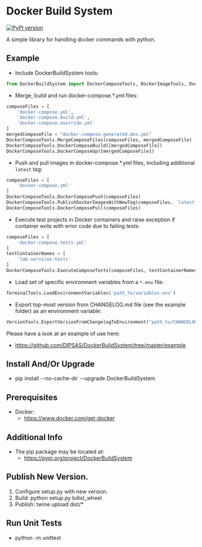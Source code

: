 # Docker Build System

[![PyPI version](https://badge.fury.io/py/DockerBuildSystem.svg)](https://badge.fury.io/py/DockerBuildSystem)

A simple library for handling docker commands with python.

## Example
- Include DockerBuildSystem tools:
```python
from DockerBuildSystem import DockerComposeTools, DockerImageTools, DockerSwarmTools, TerminalTools, VersionTools
```

- Merge, build and run docker-compose.*.yml files:
```python
composeFiles = [
    'docker-compose.yml',
    'docker-compose.build.yml',
    'docker-compose.override.yml'
]
mergedComposeFile = "docker-compose.generated.dev.yml"
DockerComposeTools.MergeComposeFiles(composeFiles, mergedComposeFile)
DockerComposeTools.DockerComposeBuild([mergedComposeFile])
DockerComposeTools.DockerComposeUp([mergedComposeFile])
```

- Push and pull images in docker-compose.*.yml files, including additional `latest` tag:
```python
composeFiles = [
    'docker-compose.yml'
]
DockerComposeTools.DockerComposePush(composeFiles)
DockerComposeTools.PublishDockerImagesWithNewTag(composeFiles, 'latest')
DockerComposeTools.DockerComposePull(composeFiles)
```

- Execute test projects in Docker containers and raise exception if container exits with error code due to failing tests:
```python
composeFiles = [
    'docker-compose.tests.yml'
]
testContainerNames = [
    'lab-services-tests'
]
DockerComposeTools.ExecuteComposeTests(composeFiles, testContainerNames)
```

- Load set of specific environment variables from a `*.env` file:
```python
TerminalTools.LoadEnvironmentVariables('path_to/variables.env')
```

- Export top-most version from CHANGELOG.md file (see the example folder) as an environment variable:
```python
VersionTools.ExportVersionFromChangelogToEnvironment("path_to/CHANGELOG.md", "version")
```

Please have a look at an example of use here:
- https://github.com/DIPSAS/DockerBuildSystem/tree/master/example

## Install And/Or Upgrade
- pip install --no-cache-dir --upgrade DockerBuildSystem

## Prerequisites
- Docker:
    - https://www.docker.com/get-docker

## Additional Info
- The pip package may be located at:
    - https://pypi.org/project/DockerBuildSystem

## Publish New Version.
1. Configure setup.py with new version.
2. Build: python setup.py bdist_wheel
3. Publish: twine upload dist/*

## Run Unit Tests
- python -m unittest